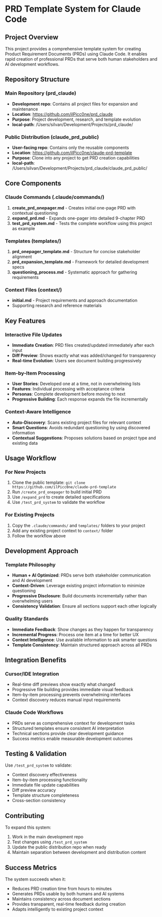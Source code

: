 # PRD Template System for Claude Code

## Project Overview

This project provides a comprehensive template system for creating Product Requirement Documents (PRDs) using Claude Code. It enables rapid creation of professional PRDs that serve both human stakeholders and AI development workflows.

## Repository Structure

### Main Repository (prd_claude)

- **Development repo**: Contains all project files for expansion and maintenance
- **Location**: https://github.com/ilPicc0ne/prd_claude
- **Purpose**: Project development, research, and template evolution
- **local-path**: /Users/silvan/Development/Projects/prd_claude/

### Public Distribution (claude_prd_public)

- **User-facing repo**: Contains only the reusable components
- **Location**: https://github.com/ilPicc0ne/claude-prd-template
- **Purpose**: Clone into any project to get PRD creation capabilities
- **local-path**: /Users/silvan/Development/Projects/prd_claude/claude_prd_public/

## Core Components

### Claude Commands (.claude/commands/)

1. **create_prd_onepager.md** - Creates initial one-page PRD with contextual questioning
2. **expand_prd.md** - Expands one-pager into detailed 9-chapter PRD
3. **test_prd_system.md** - Tests the complete workflow using this project as example

### Templates (templates/)

1. **prd_onepager_template.md** - Structure for concise stakeholder alignment
2. **prd_expansion_template.md** - Framework for detailed development specs
3. **questioning_process.md** - Systematic approach for gathering requirements

### Context Files (context/)

- **initial.md** - Project requirements and approach documentation
- Supporting research and reference materials

## Key Features

### Interactive File Updates

- **Immediate Creation**: PRD files created/updated immediately after each input
- **Diff Preview**: Shows exactly what was added/changed for transparency
- **Real-time Evolution**: Users see document building progressively

### Item-by-Item Processing

- **User Stories**: Developed one at a time, not in overwhelming lists
- **Features**: Individual processing with acceptance criteria
- **Personas**: Complete development before moving to next
- **Progressive Building**: Each response expands the file incrementally

### Context-Aware Intelligence

- **Auto-Discovery**: Scans existing project files for relevant context
- **Smart Questions**: Avoids redundant questioning by using discovered information
- **Contextual Suggestions**: Proposes solutions based on project type and existing data

## Usage Workflow

### For New Projects

1. Clone the public template: `git clone https://github.com/ilPicc0ne/claude-prd-template`
2. Run `/create_prd_onepager` to build initial PRD
3. Use `/expand_prd` to create detailed specifications
4. Use `/test_prd_system` to validate the workflow

### For Existing Projects

1. Copy the `.claude/commands/` and `templates/` folders to your project
2. Add any existing project context to `context/` folder
3. Follow the workflow above

## Development Approach

### Template Philosophy

- **Human + AI Optimized**: PRDs serve both stakeholder communication and AI development
- **Context-Driven**: Leverage existing project information to minimize questioning
- **Progressive Disclosure**: Build documents incrementally rather than overwhelming users
- **Consistency Validation**: Ensure all sections support each other logically

### Quality Standards

- **Immediate Feedback**: Show changes as they happen for transparency
- **Incremental Progress**: Process one item at a time for better UX
- **Context Intelligence**: Use available information to ask smarter questions
- **Template Consistency**: Maintain structured approach across all PRDs

## Integration Benefits

### Cursor/IDE Integration

- Real-time diff previews show exactly what changed
- Progressive file building provides immediate visual feedback
- Item-by-item processing prevents overwhelming interfaces
- Context discovery reduces manual input requirements

### Claude Code Workflows

- PRDs serve as comprehensive context for development tasks
- Structured templates ensure consistent AI interpretation
- Technical sections provide clear development guidance
- Success metrics enable measurable development outcomes

## Testing & Validation

Use `/test_prd_system` to validate:

- Context discovery effectiveness
- Item-by-item processing functionality
- Immediate file update capabilities
- Diff preview accuracy
- Template structure completeness
- Cross-section consistency

## Contributing

To expand this system:

1. Work in the main development repo
2. Test changes using `/test_prd_system`
3. Update the public distribution repo when ready
4. Maintain separation between development and distribution content

## Success Metrics

The system succeeds when it:

- Reduces PRD creation time from hours to minutes
- Generates PRDs usable by both humans and AI systems
- Maintains consistency across document sections
- Provides transparent, real-time feedback during creation
- Adapts intelligently to existing project context
